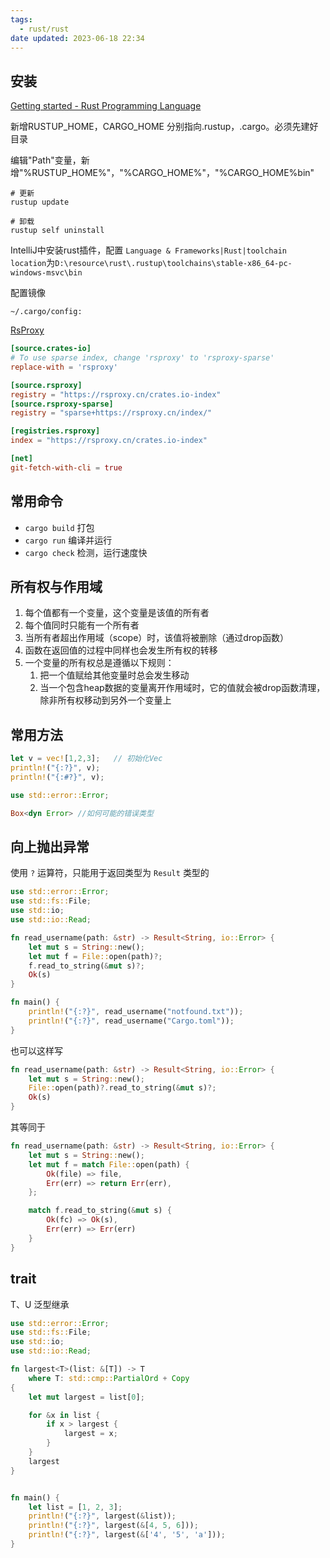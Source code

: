 ```yaml
---
tags:
  - rust/rust
date updated: 2023-06-18 22:34
---
```


## 安装

[Getting started - Rust Programming Language](https://www.rust-lang.org/learn/get-started)

新增RUSTUP_HOME，CARGO_HOME 分别指向.rustup，.cargo。必须先建好目录

编辑"Path"变量，新增"%RUSTUP_HOME%"，"%CARGO_HOME%"，"%CARGO_HOME%bin"

```shell
# 更新
rustup update

# 卸载
rustup self uninstall
```

IntelliJ中安装rust插件，配置 `Language & Frameworks|Rust|toolchain location`为`D:\resource\rust\.rustup\toolchains\stable-x86_64-pc-windows-msvc\bin`

配置镜像

`~/.cargo/config:`

[RsProxy](http://rsproxy.cn/)

```toml
[source.crates-io]
# To use sparse index, change 'rsproxy' to 'rsproxy-sparse'
replace-with = 'rsproxy'

[source.rsproxy]
registry = "https://rsproxy.cn/crates.io-index"
[source.rsproxy-sparse]
registry = "sparse+https://rsproxy.cn/index/"

[registries.rsproxy]
index = "https://rsproxy.cn/crates.io-index"

[net]
git-fetch-with-cli = true
```

## 常用命令

- `cargo build` 打包
- `cargo run` 编译并运行
- `cargo check` 检测，运行速度快

## 所有权与作用域

1. 每个值都有一个变量，这个变量是该值的所有者
2. 每个值同时只能有一个所有者
3. 当所有者超出作用域（scope）时，该值将被删除（通过drop函数）
4. 函数在返回值的过程中同样也会发生所有权的转移
5. 一个变量的所有权总是遵循以下规则：
   1. 把一个值赋给其他变量时总会发生移动
   2. 当一个包含heap数据的变量离开作用域时，它的值就会被drop函数清理，除非所有权移动到另外一个变量上

## 常用方法

```rust
let v = vec![1,2,3];   // 初始化Vec
println!("{:?}", v);
println!("{:#?}", v);
```

```rust
use std::error::Error;

Box<dyn Error> //如何可能的错误类型
```

## 向上抛出异常

使用 `?` 运算符，只能用于返回类型为 `Result` 类型的

```rust
use std::error::Error;
use std::fs::File;
use std::io;
use std::io::Read;

fn read_username(path: &str) -> Result<String, io::Error> {
    let mut s = String::new();
    let mut f = File::open(path)?;
    f.read_to_string(&mut s)?;
    Ok(s)
}

fn main() {
    println!("{:?}", read_username("notfound.txt"));
    println!("{:?}", read_username("Cargo.toml"));
}
```

也可以这样写

```rust
fn read_username(path: &str) -> Result<String, io::Error> {
    let mut s = String::new();
    File::open(path)?.read_to_string(&mut s)?;
    Ok(s)
}
```

其等同于

```rust
fn read_username(path: &str) -> Result<String, io::Error> {
    let mut s = String::new();
    let mut f = match File::open(path) {
        Ok(file) => file,
        Err(err) => return Err(err),
    };

    match f.read_to_string(&mut s) {
        Ok(fc) => Ok(s),
        Err(err) => Err(err)
    }
}
```

## trait

T、U 泛型继承

```rust
use std::error::Error;
use std::fs::File;
use std::io;
use std::io::Read;

fn largest<T>(list: &[T]) -> T
    where T: std::cmp::PartialOrd + Copy
{
    let mut largest = list[0];

    for &x in list {
        if x > largest {
            largest = x;
        }
    }
    largest
}


fn main() {
    let list = [1, 2, 3];
    println!("{:?}", largest(&list));
    println!("{:?}", largest(&[4, 5, 6]));
    println!("{:?}", largest(&['4', '5', 'a']));
}
```
